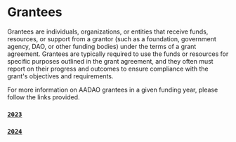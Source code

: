 # Grantees

Grantees are individuals, organizations, or entities that receive funds, resources, or support from a grantor (such as a foundation, government agency, DAO, or other funding bodies) under the terms of a grant agreement. Grantees are typically required to use the funds or resources for specific purposes outlined in the grant agreement, and they often must report on their progress and outcomes to ensure compliance with the grant's objectives and requirements.

For more information on AADAO grantees in a given funding year, please follow the links provided. 

### [`2023`](https://github.com/gaiaus/aadao/blob/main/grants/2023.md)

### [`2024`](https://github.com/gaiaus/aadao/blob/main/grants/2024.md)
